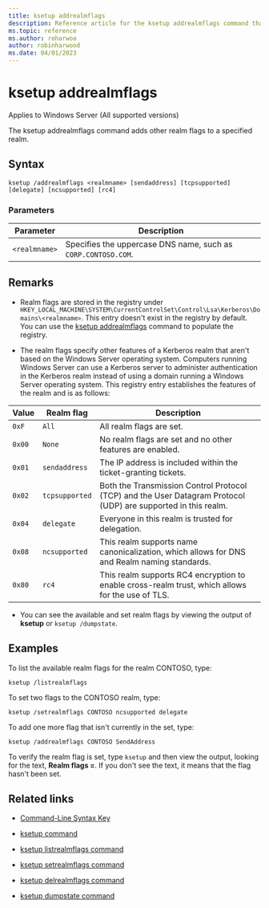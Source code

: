```yaml
---
title: ksetup addrealmflags
description: Reference article for the ksetup addrealmflags command that adds other realm flags to a specified realm.
ms.topic: reference
ms.author: roharwoo
author: robinharwood
ms.date: 04/01/2023
---
```


# ksetup addrealmflags

Applies to Windows Server (All supported versions)

The ksetup addrealmflags command adds other realm flags to a specified realm.

## Syntax

```
ksetup /addrealmflags <realmname> [sendaddress] [tcpsupported] [delegate] [ncsupported] [rc4]
```

### Parameters

| Parameter | Description |
| --------- | ----------- |
| `<realmname>` | Specifies the uppercase DNS name, such as `CORP.CONTOSO.COM`. |

## Remarks

- Realm flags are stored in the registry under `HKEY_LOCAL_MACHINE\SYSTEM\CurrentControlSet\Control\Lsa\Kerberos\Domains\<realmname>`. This entry doesn't exist in the registry by default. You can use the [ksetup addrealmflags](ksetup-addrealmflags.md) command to populate the registry.

- The realm flags specify other features of a Kerberos realm that aren't based on the Windows Server operating system. Computers running Windows Server can use a Kerberos server to administer authentication in the Kerberos realm instead of using a domain running a Windows Server operating system. This registry entry establishes the features of the realm and is as follows:

| Value | Realm flag | Description |
| ----- | ---------- | ----------- |
| `0xF` | `All` | All realm flags are set. |
| `0x00` | `None` | No realm flags are set and no other features are enabled. |
| `0x01` | `sendaddress` | The IP address is included within the ticket-granting tickets. |
| `0x02` | `tcpsupported` | Both the Transmission Control Protocol (TCP) and the User Datagram Protocol (UDP) are supported in this realm. |
| `0x04` | `delegate` | Everyone in this realm is trusted for delegation. |
| `0x08` | `ncsupported` | This realm supports name canonicalization, which allows for DNS and Realm naming standards. |
| `0x80` | `rc4` | This realm supports RC4 encryption to enable cross-realm trust, which allows for the use of TLS. |

- You can see the available and set realm flags by viewing the output of **ksetup** or `ksetup /dumpstate`.

## Examples

To list the available realm flags for the realm CONTOSO, type:

```
ksetup /listrealmflags
```

To set two flags to the CONTOSO realm, type:

```
ksetup /setrealmflags CONTOSO ncsupported delegate
```

To add one more flag that isn't currently in the set, type:

```
ksetup /addrealmflags CONTOSO SendAddress
```

To verify the realm flag is set, type `ksetup` and then view the output, looking for the text, **Realm flags =**. If you don't see the text, it means that the flag hasn't been set.

## Related links

- [Command-Line Syntax Key](command-line-syntax-key.md)

- [ksetup command](ksetup.md)

- [ksetup listrealmflags command](ksetup-listrealmflags.md)

- [ksetup setrealmflags command](ksetup-setrealmflags.md)

- [ksetup delrealmflags command](ksetup-delrealmflags.md)

- [ksetup dumpstate command](ksetup-dumpstate.md)
